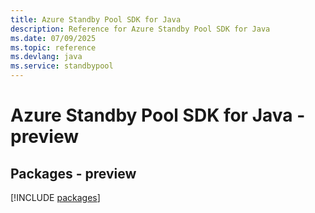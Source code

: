 ```yaml
---
title: Azure Standby Pool SDK for Java
description: Reference for Azure Standby Pool SDK for Java
ms.date: 07/09/2025
ms.topic: reference
ms.devlang: java
ms.service: standbypool
---
```

# Azure Standby Pool SDK for Java - preview
## Packages - preview
[!INCLUDE [packages](standby-pool-index.md)]